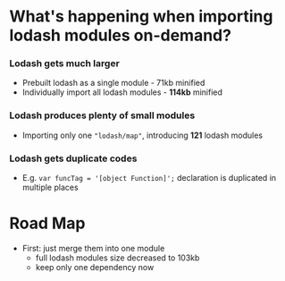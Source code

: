 # What's happening when importing lodash modules on-demand?

### Lodash gets much larger

- Prebuilt lodash as a single module - 71kb minified
- Individually import all lodash modules - **114kb** minified

### Lodash produces plenty of small modules

- Importing only one `"lodash/map"`, introducing **121** lodash modules

### Lodash gets duplicate codes

- E.g. `var funcTag = '[object Function]';` declaration is duplicated in multiple places

# Road Map

- First: just merge them into one module
  - full lodash modules size decreased to 103kb
  - keep only one dependency now
